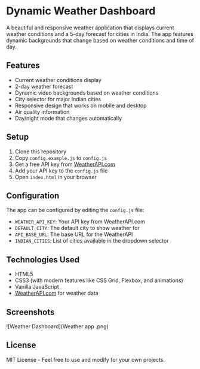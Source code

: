 # Dynamic Weather Dashboard

A beautiful and responsive weather application that displays current weather conditions and a 5-day forecast for cities in India. The app features dynamic backgrounds that change based on weather conditions and time of day.

## Features

- Current weather conditions display
- 2-day weather forecast
- Dynamic video backgrounds based on weather conditions
- City selector for major Indian cities
- Responsive design that works on mobile and desktop
- Air quality information
- Day/night mode that changes automatically

## Setup

1. Clone this repository
2. Copy `config.example.js` to `config.js`
3. Get a free API key from [WeatherAPI.com](https://www.weatherapi.com/)
4. Add your API key to the `config.js` file
5. Open `index.html` in your browser

## Configuration

The app can be configured by editing the `config.js` file:

- `WEATHER_API_KEY`: Your API key from WeatherAPI.com
- `DEFAULT_CITY`: The default city to show weather for
- `API_BASE_URL`: The base URL for the WeatherAPI
- `INDIAN_CITIES`: List of cities available in the dropdown selector

## Technologies Used

- HTML5
- CSS3 (with modern features like CSS Grid, Flexbox, and animations)
- Vanilla JavaScript
- [WeatherAPI.com](https://www.weatherapi.com/) for weather data

## Screenshots

![Weather Dashboard](Weather app .png)

## License

MIT License - Feel free to use and modify for your own projects.
